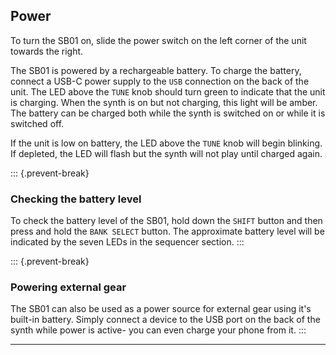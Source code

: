 ## Power

<article>

To turn the SB01 on, slide the power switch on the left corner of the unit towards the right.

The SB01 is powered by a rechargeable battery. To charge the battery, connect a USB-C power supply to the `USB` connection on the back of the unit. The LED above the `TUNE` knob should turn green to indicate that the unit is charging. When the synth is on but not charging, this light will be amber. The battery can be charged both while the synth is switched on or while it is switched off.

If the unit is low on battery, the LED above the `TUNE` knob will begin blinking. If depleted, the LED will flash but the synth will not play until charged again.

::: {.prevent-break}
### Checking the battery level

To check the battery level of the SB01, hold down the `SHIFT` button and then press and hold the `BANK SELECT` button. The approximate battery level will be indicated by the seven LEDs in the sequencer section.
:::

::: {.prevent-break}
### Powering external gear

The SB01 can also be used as a power source for external gear using it's built-in battery. Simply connect a device to the USB port on the back of the synth while power is active- you can even charge your phone from it.
:::

</article>

---
